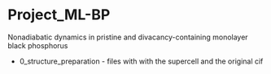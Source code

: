 # Project_ML-BP
Nonadiabatic dynamics in pristine and divacancy-containing monolayer black phosphorus

*  0_structure_preparation - files with with the supercell and the original cif


